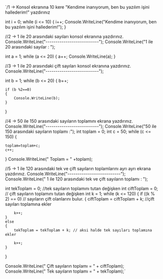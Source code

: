`/1 -> Konsol ekranına 10 kere "Kendime inanıyorum, ben bu yazılım işini hallederim!" yazdırınız



int i = 0;
while (i <= 10) 
{
    i++;
    Console.WriteLine("Kendime inanıyorum, ben bu yazılım işini hallederim!");
}


//2 -> 1 ile 20 arasındaki sayıları konsol ekranına yazdırınız.
Console.WriteLine("---------------------------");
Console.WriteLine("1 ile 20 arasındaki sayılar : ");

int a = 1;
while (a <= 20) 
{
    a++;
    Console.WriteLine(a);
}


//3 -> 1 ile 20 arasındaki çift sayıları konsol ekranına yazdırınız.
Console.WriteLine("---------------------------");


int b = 1;
while (b <= 20) 
{
    b++;

    if (b %2==0) 
    {
        Console.WriteLine(b);
    }

}


//4 -> 50 ile 150 arasındaki sayıların toplamını ekrana yazdırınız.
Console.WriteLine("---------------------------");
Console.WriteLine("50 ile 150 arasındaki sayıların toplamı :");
int toplam = 0;
int c = 50;
while (c <= 150) 
{
   
    toplam=toplam+c;
    c++;
}
Console.WriteLine(" Toplam = " +toplam);


//5 -> 1 ile 120 arasındaki tek ve çift sayıların toplamlarını ayrı ayrı ekrana yazdırınız.
Console.WriteLine("---------------------------");
Console.WriteLine(" 1 ile 120 arasındaki tek ve çift sayıların toplamı : ");

int tekToplam = 0; //tek sayıların toplamını tutan değişken
int ciftToplam = 0; // çift sayıların toplamını tutan değişken
int k = 1;
while (k <= 120) 
{
    if ((k % 2) == 0) // sayıların çift olanlarını bulur.
    {
        ciftToplam = ciftToplam + k; //çift sayıları toplamına ekler

        k++;
    }
    else
    {
        tekToplam = tekToplam + k; // aksi halde tek sayıları toplamına ekler

        k++;
    }

    
}

Console.WriteLine(" Çift sayıların toplamı = " + ciftToplam);
Console.WriteLine(" Tek sayıların toplamı = " + tekToplam);`
